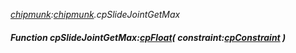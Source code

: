_[chipmunk](../../modules/chipmunk/chipmunk-module.md):[chipmunk](../../modules/chipmunk/chipmunk-module.md).cpSlideJointGetMax_
##### Function cpSlideJointGetMax:[cpFloat](../../modules/chipmunk/chipmunk-cpfloat.md)( constraint:[cpConstraint](../../modules/chipmunk/chipmunk-cpconstraint.md) )
